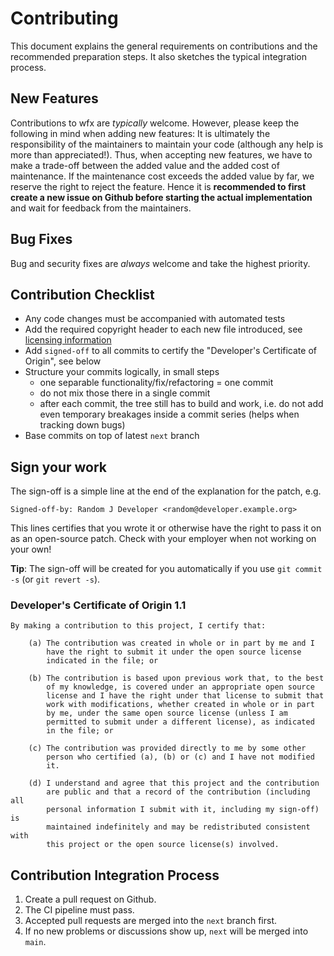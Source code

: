 # Contributing

This document explains the general requirements on contributions and the recommended preparation steps.
It also sketches the typical integration process.

## New Features

Contributions to wfx are _typically_ welcome.
However, please keep the following in mind when adding new features:
It is ultimately the responsibility of the maintainers to maintain your code (although any help is more than appreciated!).
Thus, when accepting new features, we have to make a trade-off between the added value and the added cost of maintenance.
If the maintenance cost exceeds the added value by far, we reserve the right to reject the feature.
Hence it is **recommended to first create a new issue on Github before starting the actual implementation**
and wait for feedback from the maintainers.

## Bug Fixes

Bug and security fixes are _always_ welcome and take the highest priority.

## Contribution Checklist

- Any code changes must be accompanied with automated tests
- Add the required copyright header to each new file introduced, see [licensing information](LICENSE)
- Add `signed-off` to all commits to certify the "Developer's Certificate of Origin", see below
- Structure your commits logically, in small steps
  - one separable functionality/fix/refactoring = one commit
  - do not mix those there in a single commit
  - after each commit, the tree still has to build and work, i.e. do not add
    even temporary breakages inside a commit series (helps when tracking down
    bugs)
- Base commits on top of latest `next` branch

## Sign your work

The sign-off is a simple line at the end of the explanation for the patch, e.g.

    Signed-off-by: Random J Developer <random@developer.example.org>

This lines certifies that you wrote it or otherwise have the right to pass it on as an open-source patch.
Check with your employer when not working on your own!

**Tip**: The sign-off will be created for you automatically if you use `git commit -s` (or `git revert -s`).

### Developer's Certificate of Origin 1.1

    By making a contribution to this project, I certify that:

        (a) The contribution was created in whole or in part by me and I
            have the right to submit it under the open source license
            indicated in the file; or

        (b) The contribution is based upon previous work that, to the best
            of my knowledge, is covered under an appropriate open source
            license and I have the right under that license to submit that
            work with modifications, whether created in whole or in part
            by me, under the same open source license (unless I am
            permitted to submit under a different license), as indicated
            in the file; or

        (c) The contribution was provided directly to me by some other
            person who certified (a), (b) or (c) and I have not modified
            it.

        (d) I understand and agree that this project and the contribution
            are public and that a record of the contribution (including all
            personal information I submit with it, including my sign-off) is
            maintained indefinitely and may be redistributed consistent with
            this project or the open source license(s) involved.

## Contribution Integration Process

1. Create a pull request on Github.
2. The CI pipeline must pass.
3. Accepted pull requests are merged into the `next` branch first.
4. If no new problems or discussions show up, `next` will be merged into `main`.
